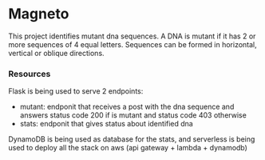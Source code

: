 # Magneto

This project identifies mutant dna sequences. A DNA is mutant if it has 2 or more sequences of 4 equal letters. Sequences can be formed in horizontal, vertical or oblique directions.

### Resources

Flask is being used to serve 2 endpoints:
- mutant: endponit that receives a post with the dna sequence and answers status code 200 if is mutant and status code 403 otherwise
- stats: endponit that gives status about identified dna

DynamoDB is being used as database for the stats, and serverless is being used to deploy all the stack on aws (api gateway + lambda + dynamodb)
